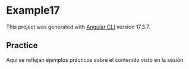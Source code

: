 # Example17

This project was generated with [Angular CLI](https://github.com/angular/angular-cli) version 17.3.7.

## Practice

Aquí se reflejan ejemplos prácticos sobre el contenido visto en la sesión

